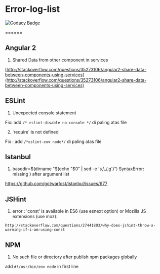 # Error-log-list

[![Codacy Badge](https://api.codacy.com/project/badge/Grade/b2a17092851a4ef8bd0bca07c031c0c0)](https://www.codacy.com/app/muhtarudinOrganization/error-log-list?utm_source=github.com&utm_medium=referral&utm_content=muhtarudinsiregar/error-log-list&utm_campaign=badger)

======

## Angular 2
1. Shared Data from other component in services

 [http://stackoverflow.com/questions/35273106/angular2-share-data-between-components-using-services](http://stackoverflow.com/questions/35273106/angular2-share-data-between-components-using-services)
 
## ESLint
 1. Unexpected console statement
 
 Fix: add `/* eslint-disable no-console */` di paling atas file
 
 2. 'require' is not defined
 
 Fix : add `/*eslint-env node*/` di paling atas file

## Istanbul 
1. basedir=$(dirname "$(echo "$0" | sed -e 's,\\,/,g')") SyntaxError: missing ) after argument list

 https://github.com/gotwarlost/istanbul/issues/677
 
## JSHint
1. error : 'const' is available in ES6 (use esnext option) or Mozilla JS extensions (use moz).

 `http://stackoverflow.com/questions/27441803/why-does-jshint-throw-a-warning-if-i-am-using-const`

## NPM
1. No such file or directory after publish npm packages globally

 add `#!/usr/bin/env node` in first line 


